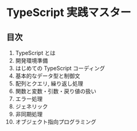# TypeScript 実践マスター

## 目次
1. TypeScript とは
1. 開発環境準備
1. はじめての TypeScript コーディング
1. 基本的なデータ型と制御文
1. 配列とクエリ, 繰り返し処理
1. 関数と変数・引数・戻り値の扱い
1. エラー処理
1. ジェネリック
1. 非同期処理
1. オブジェクト指向プログラミング
